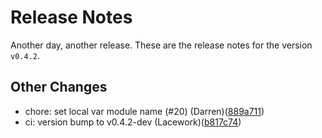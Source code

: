 # Release Notes
Another day, another release. These are the release notes for the version `v0.4.2`.

## Other Changes
* chore: set local var module name (#20) (Darren)([889a711](https://github.com/lacework/terraform-gcp-pub-sub-audit-log/commit/889a7116a41ce1be088dc76036f8e8c262431a32))
* ci: version bump to v0.4.2-dev (Lacework)([b817c74](https://github.com/lacework/terraform-gcp-pub-sub-audit-log/commit/b817c740a23c6f9ab0300a6cee50fe5223ca05e1))
